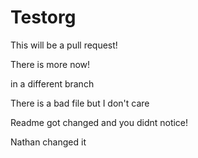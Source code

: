 Testorg
=======

This will be a pull request!

There is more now!

in a different branch

There is a bad file but I don't care

Readme got changed and you didnt notice!

Nathan changed it